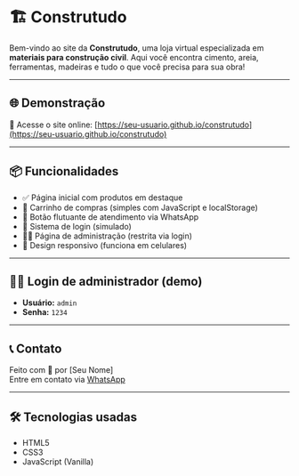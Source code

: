 # 🏗️ Construtudo

Bem-vindo ao site da **Construtudo**, uma loja virtual especializada em **materiais para construção civil**. Aqui você encontra cimento, areia, ferramentas, madeiras e tudo o que você precisa para sua obra!

---

## 🌐 Demonstração
🔗 Acesse o site online: [https://seu-usuario.github.io/construtudo](https://seu-usuario.github.io/construtudo)

---

## 📦 Funcionalidades

- ✅ Página inicial com produtos em destaque
- 🛒 Carrinho de compras (simples com JavaScript e localStorage)
- 💬 Botão flutuante de atendimento via WhatsApp
- 🔐 Sistema de login (simulado)
- 🧑‍💼 Página de administração (restrita via login)
- 📱 Design responsivo (funciona em celulares)

---

## 👨‍💻 Login de administrador (demo)

- **Usuário:** `admin`  
- **Senha:** `1234`

---

## 📞 Contato

Feito com 💚 por [Seu Nome]  
Entre em contato via [WhatsApp](https://wa.me/5599999999999)

---

## 🛠️ Tecnologias usadas

- HTML5  
- CSS3  
- JavaScript (Vanilla)
